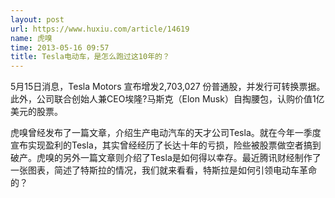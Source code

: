 ```yaml
---
layout: post
url: https://www.huxiu.com/article/14619
name: 虎嗅
time: 2013-05-16 09:57
title: Tesla电动车，是怎么跑过这10年的？
---
```

5月15日消息，Tesla Motors 宣布增发2,703,027 份普通股，并发行可转换票据。此外，公司联合创始人兼CEO埃隆?马斯克（Elon Musk）自掏腰包，认购价值1亿美元的股票。

虎嗅曾经发布了一篇文章，介绍生产电动汽车的天才公司Tesla。就在今年一季度宣布实现盈利的Tesla，其实曾经经历了长达十年的亏损，险些被股票做空者搞到破产。虎嗅的另外一篇文章则介绍了Tesla是如何得以幸存。最近腾讯财经制作了一张图表，简述了特斯拉的情况，我们就来看看，特斯拉是如何引领电动车革命的？

